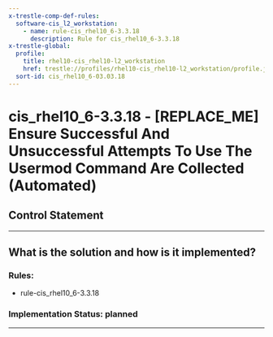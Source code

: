 ```yaml
---
x-trestle-comp-def-rules:
  software-cis_l2_workstation:
    - name: rule-cis_rhel10_6-3.3.18
      description: Rule for cis_rhel10_6-3.3.18
x-trestle-global:
  profile:
    title: rhel10-cis_rhel10-l2_workstation
    href: trestle://profiles/rhel10-cis_rhel10-l2_workstation/profile.json
  sort-id: cis_rhel10_6-03.03.18
---
```


# cis_rhel10_6-3.3.18 - \[REPLACE_ME\] Ensure Successful And Unsuccessful Attempts To Use The Usermod Command Are Collected (Automated)

## Control Statement

______________________________________________________________________

## What is the solution and how is it implemented?

<!-- For implementation status enter one of: implemented, partial, planned, alternative, not-applicable -->

<!-- Note that the list of rules under ### Rules: is read-only and changes will not be captured after assembly to JSON -->

<!-- Add control implementation description here for control: cis_rhel10_6-3.3.18 -->

### Rules:

  - rule-cis_rhel10_6-3.3.18

### Implementation Status: planned

______________________________________________________________________
